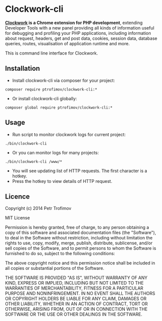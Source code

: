 Clockwork-cli
=============

**[Clockwork](http://github.com/itsgoingd/clockwork-chrome) is a Chrome extension for PHP development**, extending Developer Tools with a new panel providing all kinds of information useful for debugging and profiling your PHP applications, including information about request, headers, get and post data, cookies, session data, database queries, routes, visualisation of application runtime and more.

This is command line interface for Clockwork.

## Installation

* Install clockwork-cli via composer for your project:
```
composer require ptrofimov/clockwork-cli:*
```
* Or install clockwork-cli globally:
```
composer global require ptrofimov/clockwork-cli:*
```

## Usage

* Run script to monitor clockwork logs for current project:
```
./bin/clockwork-cli
```
* Or you can monitor logs for many projects:
```
./bin/clockwork-cli /www/*
```
* You will see updating list of HTTP requests. The first character is a hotkey.
* Press the hotkey to view details of HTTP request.

## Licence

Copyright (c) 2014 Petr Trofimov

MIT License

Permission is hereby granted, free of charge, to any person obtaining
a copy of this software and associated documentation files (the
"Software"), to deal in the Software without restriction, including
without limitation the rights to use, copy, modify, merge, publish,
distribute, sublicense, and/or sell copies of the Software, and to
permit persons to whom the Software is furnished to do so, subject to
the following conditions:

The above copyright notice and this permission notice shall be
included in all copies or substantial portions of the Software.

THE SOFTWARE IS PROVIDED "AS IS", WITHOUT WARRANTY OF ANY KIND,
EXPRESS OR IMPLIED, INCLUDING BUT NOT LIMITED TO THE WARRANTIES OF
MERCHANTABILITY, FITNESS FOR A PARTICULAR PURPOSE AND
NONINFRINGEMENT. IN NO EVENT SHALL THE AUTHORS OR COPYRIGHT HOLDERS BE
LIABLE FOR ANY CLAIM, DAMAGES OR OTHER LIABILITY, WHETHER IN AN ACTION
OF CONTRACT, TORT OR OTHERWISE, ARISING FROM, OUT OF OR IN CONNECTION
WITH THE SOFTWARE OR THE USE OR OTHER DEALINGS IN THE SOFTWARE.

